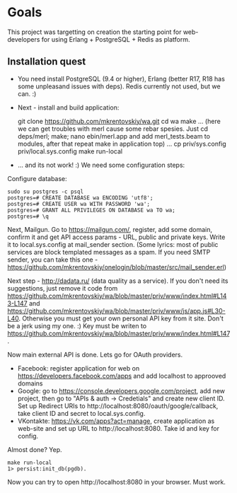 Goals
=====

This project was targetting on creation the starting point for web-developers for using Erlang + PostgreSQL + Redis as platform.

Installation quest
------------------

* You need install PostgreSQL (9.4 or higher), Erlang (better R17, R18 has some unpleasand issues with deps). Redis currently not used, but we can. :)
* Next - install and build application:

    git clone https://github.com/mkrentovskiy/wa.git
    cd wa
    make
    ...
    (here we can get troubles with merl cause some rebar spesies. Just cd deps/merl; make; nano ebin/merl.app 
    and add merl_tests.beam to modules, after that repeat make in application top)
    ...
    cp priv/sys.config priv/local.sys.config
    make run-local

* ... and its not work! :) We need some configuration steps:

Configure database:

    sudo su postgres -c psql
    postgres=# CREATE DATABASE wa ENCODING 'utf8';
    postgres=# CREATE USER wa WITH PASSWORD 'wa';
    postgres=# GRANT ALL PRIVILEGES ON DATABASE wa TO wa;
    postgres=# \q

Next, Mailgun. Go to https://mailgun.com/, register, add some domain, confirm it and get API access params - 
URL, public and private keys. Write it to local.sys.config at mail_sender section. (Some lyrics: most of public services 
are block templated messages as a spam. If you need SMTP sender, you can take this one - https://github.com/mkrentovskiy/onelogin/blob/master/src/mail_sender.erl)

Next step - http://dadata.ru/ (data quality as a service). If you don't need its suggestions, just remove it code from 
https://github.com/mkrentovskiy/wa/blob/master/priv/www/index.html#L143-L147 and https://github.com/mkrentovskiy/wa/blob/master/priv/www/js/app.js#L30-L40. 
Otherwise you must get your own personal API key from it site. Don't be a jerk using my one. :) Key must be writen to 
https://github.com/mkrentovskiy/wa/blob/master/priv/www/index.html#L147.

Now main external API is done. Lets go for OAuth providers.
* Facebook: register application for web on https://developers.facebook.com/apps and add localhost to approoved domains
* Google: go to https://console.developers.google.com/project, add new project, then go to "APIs & auth -> Credetials" and create new client ID. 
Set up Redirect URIs to http://localhost:8080/oauth/google/callback, take client ID and secret to local.sys.config.
* VKontakte: https://vk.com/apps?act=manage, create application as web-site and set up URL to http://localhost:8080. Take id and key for config.

Almost done? Yep.

    make run-local
    1> persist:init_db(pgdb).

Now you can try to open http://localhost:8080 in your browser. Must work.
